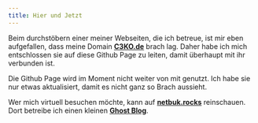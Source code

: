 ```yaml
---
title: Hier und Jetzt
---
```

Beim durchstöbern einer meiner Webseiten, die ich betreue, ist mir eben aufgefallen, dass meine Domain **[C3KO.de](http://c3ko.de)** brach lag. 
Daher habe ich mich entschlossen sie auf diese Github Page zu leiten, damit überhaupt mit ihr verbunden ist.

Die Github Page wird im Moment nicht weiter von mit genutzt. Ich habe sie nur etwas aktualisiert, damit es nicht ganz so Brach aussieht.

Wer mich virtuell besuchen möchte, kann auf **[netbuk.rocks](http://netbuk.rocks)** reinschauen. 
Dort betreibe ich einen kleinen **[Ghost Blog](http://ghost.org)**.
